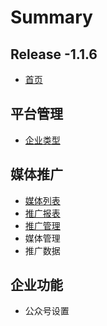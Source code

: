# Summary

## Release -1.1.6

* [首页](README.md)

## 平台管理

* [企业类型](ping-tai-guan-li/qi-ye-lei-xing.md)

## 媒体推广

* [媒体列表](mei-ti-tui-guang/mei-ti-lie-biao.md)
* [推广报表](mei-ti-tui-guang/tui-guang-bao-biao.md)
* [推广管理](mei-ti-tui-guang/tui-guang-guan-li.md)
* 媒体管理
* 推广数据

## 企业功能

* 公众号设置

